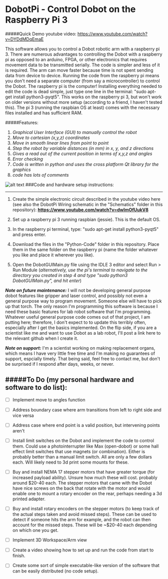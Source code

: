 # DobotPi - Control Dobot on the Raspberry Pi 3

#####Quick Demo youtube video: https://www.youtube.com/watch?v=DYDdMDqEmaE

This software allows you to control a Dobot robotic arm with a raspberry pi 3. There are numerous advantages to controlling the Dobot with a raspberry pi as opposed to an arduino, FPGA, or other electronics that requires movement data to be transmitted serially. The code is simpler and less of it is required. The arm can move faster because time is not spent sending data from device to device. Running the code from the raspberry pi means you don't need a separate computer (from say a microcontroller) to control the Dobot. The raspberry pi is the computer! Installing everything needed to edit the code is dead simple, just type one line in the terminal: "sudo apt-get install python3-pyqt5". This works on the raspberry pi 3, but won't work on older versions without more setup (according to a friend, I haven't tested this). The pi 3 (running the raspbian OS at least) comes with the necessary files installed and has sufficient RAM. 

#####Features:
1. _Graphical User Interface (GUI) to manually control the robot_
2. _Move to cartesian (x,y,z) coordinates_
3. _Move in smooth linear lines from point to point_
4. _Step the robot by variable distances (in mm) in x, y, and z directions_
5. _Gives a read out of the current position in terms of x,y,z and angles_
6. _Error checking_
7. _Code is written in python and uses the cross platform Qt library for the graphics_
8. _code has lots of comments_

![alt text](https://github.com/mikef522/DobotPi/blob/master/Schematics/DobotPi_Stepper_Driver_Wiring_Schematic.PNG "DobotPi Wiring Schematic")
###Code and hardware setup instructions:
__________________________________________
1. Create the simple electronic circuit described in the youtube video here (see also the DobotPi Wiring schematic in the "Schematics" folder in this repository): **https://www.youtube.com/watch?v=dwImOfUukV8**

2. Set up a raspberry pi 3 running raspbian (jessie). This is the default OS.

3. In the raspberry pi terminal, type: "sudo apt-get install python3-pyqt5" and press enter.

4. Download the files in the "Python-Code" folder in this repository. Place them in the same folder on the raspberry pi (name the folder whatever you like and place it wherever you like).

5. Open the DobotGUIMain.py file using the IDLE 3 editor and select Run > Run Module (_alternatively, use the pi's terminal to navigate to the directory you created in step 4 and type "sudo python3 DobotGUIMain.py", and hit enter_)


_**Note on future maintenance:**_ I will not be developing general purpose dobot features like gripper and laser control, and possibly not even a general purpose way to program movement. Someone else will have to pick up that torch. The only reason I'm programming this software is because I need these basic features for lab robot software that I'm programming. Whatever useful general purpose code comes out of that project, I am putting here; therefore, I don't expect to to update this terribly often, especially after I get the basics implemented. On the flip side, if you are a scientist like me and want to use Dobot as a lab robot, I'll post a link here to the relevant github when I create it. 

_**Note on support:**_ I'm a scientist working on making replacement organs, which means I have very little free time and I'm making no guarantees of support, espcially timely. That being said, feel free to contact me, but don't be surprised if I respond after days, weeks, or never.

#####To Do (my personal hardware and software to do list):
-----------------------------------------------------

- [ ] Implement move to angles function

- [ ] Address boundary case where arm transitions from left to right side and vice versa

- [ ] Address case where end point is a valid position, but intervening points aren't

- [ ] Install limit switches on the Dobot and implement the code to control them. Could use a photointerrupter like Max (open-dobot) or some hall effect limit switches that use magnets (or combination). Either is probably better than a manual limit switch. All are only a few dollars each. Will likely need to 3d print some mounts for these.

- [ ] Buy and install NEMA 17 stepper motors that have greater torque (for increased payload ability). Unsure how much these will cost. probably around $20-40 each. The stepper motors that came with the Dobot have nice screws on the back that rotate with the motor and would enable one to mount a rotary encoder on the rear, perhaps needing a 3d printed adapter.

- [ ] Buy and install rotary encoders on the stepper motors (to keep track of the actual steps taken and avoid missed steps). These can be used to detect if someone hits the arm for example, and the robot can then account for the missed steps. These will be ~$20-40 each depending on which one you get.

- [ ] Implement 3D Workspace/Arm view

- [ ] Create a video showing how to set up and run the code from start to finish.

- [ ] Create some sort of simple executable-like version of the software that can be easily distributed (no code setup).

